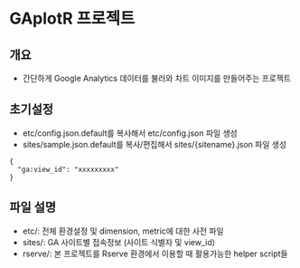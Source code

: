 # GAplotR 프로젝트

## 개요
- 간단하게 Google Analytics 데이터를 불러와 차트 이미지를 만들어주는 프로젝트

## 초기설정
- etc/config.json.default를 복사해서 etc/config.json 파일 생성
- sites/sample.json.default를 복사/편집해서 sites/{sitename}.json 파일 생성
```{json}
{
  "ga:view_id": "xxxxxxxxx"
}
```

## 파일 설명
- etc/: 전체 환경설정 및 dimension, metric에 대한 사전 파일
- sites/: GA 사이트별 접속정보 (사이트 식별자 및 view_id)
- rserve/: 본 프로젝트를 Rserve 환경에서 이용할 때 활용가능한 helper script들